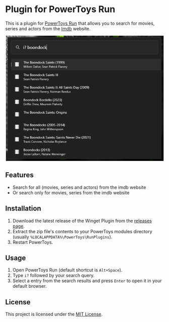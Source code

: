 # Plugin for PowerToys Run

This is a plugin for [PowerToys Run](https://github.com/microsoft/PowerToys/wiki/PowerToys-Run-Overview) that allows you to search for movies, series and actors from the [Imdb](https://imdb.com/) website.

<p align="center">
    <img src="./assets/screenshot.png" width="500"/>
</p>

## Features

- Search for all (movies, series and actors) from the imdb website
- Or search only for movies, series from the imdb website

## Installation

1. Download the latest release of the Winget Plugin from the [releases page](https://github.com/MorbidDevil/PowerToys-Run-ImdbSearch/releases).
2. Extract the zip file's contents to your PowerToys modules directory (usually `%LOCALAPPDATA%\PowerToys\RunPlugins`).
3. Restart PowerToys.

## Usage

1. Open PowerToys Run (default shortcut is `Alt+Space`).
2. Type `i?` followed by your search query.
3. Select a entry from the search results and press `Enter` to open it in your default browser.

## License

This project is licensed under the [MIT License](LICENSE).
